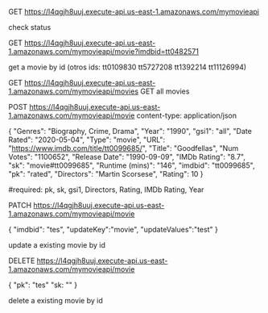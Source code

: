 GET https://l4qgjh8uuj.execute-api.us-east-1.amazonaws.com/mymovieapi 

check status

GET https://l4qgjh8uuj.execute-api.us-east-1.amazonaws.com/mymovieapi/movie?imdbid=tt0482571 

get a movie by id (otros ids: tt0109830
tt5727208
tt1392214
tt11126994)

GET https://l4qgjh8uuj.execute-api.us-east-1.amazonaws.com/mymovieapi/movies GET all movies


POST https://l4qgjh8uuj.execute-api.us-east-1.amazonaws.com/mymovieapi/movie
content-type: application/json

{ 
"Genres": "Biography, Crime, Drama", 
"Year": "1990", 
"gsi1": "all", 
"Date Rated": "2020-05-04", 
"Type": "movie", 
"URL": "https://www.imdb.com/title/tt0099685/", 
"Title": "Goodfellas", 
"Num Votes": "1100652", 
"Release Date": "1990-09-09", 
"IMDb Rating": "8.7", 
"sk": "movie#tt0099685", 
"Runtime (mins)": "146", 
"imdbid": "tt0099685", 
"pk": "rated", 
"Directors": "Martin Scorsese", 
"Rating": 10
 }

#required: pk, sk, gsi1, Directors, Rating,  IMDb Rating, Year

PATCH  https://l4qgjh8uuj.execute-api.us-east-1.amazonaws.com/mymovieapi/movie


{
    "imdbid": "tes",
    "updateKey":"movie",
    "updateValues":"test"
}

update a existing movie by id

DELETE https://l4qgjh8uuj.execute-api.us-east-1.amazonaws.com/mymovieapi/movie

{
    "pk": "tes"
    "sk: ""
}

delete a existing movie by id
